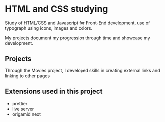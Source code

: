 <h1>HTML and CSS studying</h1>

<p>Study of HTML/CSS and Javascript for Front-End development, use of typograph using icons, images and colors.</p>
<p>My projects document my progression through time and showcase my development.</p>

<h2>Projects</h2>
<p>Through the Movies project, I developed skills in creating external links and linking to other pages</p>

<h2>Extensions used in this project</h2>

<ul>
    <li>prettier</li>
    <li>live server</li>
    <li>origamid next</li>
</ul>
